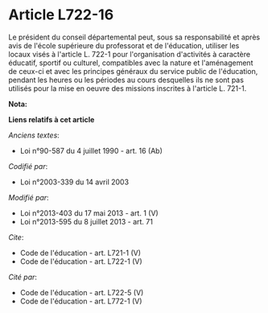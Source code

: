 # Article L722-16

Le président du conseil départemental peut, sous sa responsabilité et après avis de l'école supérieure du professorat et de
l'éducation, utiliser les locaux visés à l'article L. 722-1 pour l'organisation d'activités à caractère éducatif, sportif ou
culturel, compatibles avec la nature et l'aménagement de ceux-ci et avec les principes généraux du service public de
l'éducation, pendant les heures ou les périodes au cours desquelles ils ne sont pas utilisés pour la mise en oeuvre des
missions inscrites à l'article L. 721-1.

**Nota:**



**Liens relatifs à cet article**

_Anciens textes_:

  - Loi n°90-587 du 4 juillet 1990 - art. 16 (Ab)

_Codifié par_:

  - Loi n°2003-339 du 14 avril 2003

_Modifié par_:

  - Loi n°2013-403 du 17 mai 2013 - art. 1 (V)
  - Loi n°2013-595 du 8 juillet 2013 - art. 71

_Cite_:

  - Code de l'éducation - art. L721-1 (V)
  - Code de l'éducation - art. L722-1 (V)

_Cité par_:

  - Code de l'éducation - art. L722-5 (V)
  - Code de l'éducation - art. L772-1 (V)

